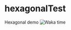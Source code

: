 # hexagonalTest
Hexagonal demo
<img src="https://wakatime.com/badge/github/devokado/hexagonalTest.svg" alt="Waka time">

